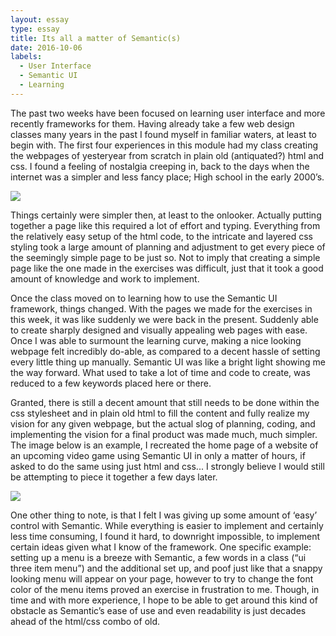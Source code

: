 ```yaml
---
layout: essay
type: essay
title: Its all a matter of Semantic(s)
date: 2016-10-06
labels:
  - User Interface
  - Semantic UI
  - Learning
---
```


The past two weeks have been focused on learning user interface and more recently frameworks for them. Having already take a few web design classes many years in the past I found myself in familiar waters, at least to begin with. The first four experiences in this module had my class creating the webpages of yesteryear from scratch in plain old (antiquated?) html and css. I found a feeling of nostalgia creeping in, back to the days when the internet was a simpler and less fancy place; High school in the early 2000’s.

<img class="ui medium center aligned image" src="https://ics314f13.files.wordpress.com/2013/08/browserhistory3.png">

Things certainly were simpler then, at least to the onlooker. Actually putting together a page like this required a lot of effort and typing.  Everything from the relatively easy setup of the html code, to the intricate and layered css styling took a large amount of planning and adjustment to get every piece of the seemingly simple page to be just so. Not to imply that creating a simple page like the one made in the exercises was difficult, just that it took a good amount of knowledge and work to implement. 

Once the class moved on to learning how to use the Semantic UI framework, things changed. With the pages we made for the exercises in this week, it was like suddenly we were back in the present. Suddenly able to create sharply designed and visually appealing web pages with ease. Once I was able to surmount the learning curve, making a nice looking webpage felt incredibly do-able, as compared to a decent hassle of setting every little thing up manually. Semantic UI was like a bright light showing me the way forward. What used to take a lot of time and code to create, was reduced to a few keywords placed here or there. 

Granted, there is still a decent amount that still needs to be done within the css stylesheet and in plain old html to fill the content and fully realize my vision for any given webpage, but the actual slog of planning, coding, and implementing the vision for a final product was made much, much simpler. The image below is an example, I recreated the home page of a website of an upcoming video game using Semantic UI in only a matter of hours, if asked to do the same using just html and css... I strongly believe I would still be attempting to piece it together a few days later. 

<img class="ui medium center aligned image" src="https://files.slack.com/files-tmb/T1PE3P8UW-F2KFF9BHT-c0d6ee53a1/my_version_screenie_1024.jpg">

One other thing to note, is that I felt I was giving up some amount of ‘easy’ control with Semantic. While everything is easier to implement and certainly less time consuming, I found it hard, to downright impossible, to implement certain ideas given what I know of the framework. One specific example: setting up a menu is a breeze with Semantic, a few words in a class (“ui three item menu”) and the additional set up, and poof just like that a snappy looking menu will appear on your page, however to try to change the font color of the menu items proved an exercise in frustration to me.  Though, in time and with more experience, I hope to be able to get around this kind of obstacle as Semantic’s ease of use and even readability is just decades ahead of the html/css combo of old. 
